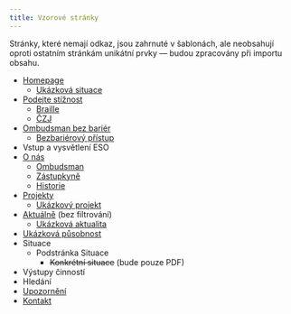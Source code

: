 ```yaml
---
title: Vzorové stránky
---
```


Stránky, které nemají odkaz, jsou zahrnuté v šablonách, ale neobsahují oproti ostatním stránkám unikátní prvky — budou zpracovány při importu obsahu.

- [Homepage](/)
  - [Ukázková situace](/potrebuji-pomoc/problem-s-uradem/)
- [Podejte stížnost](/podejte-stiznost/)
  - [Braille](/podejte-stiznost/braille/)
  - [ČZJ](/podejte-stiznost/czj/)
- [Ombudsman bez bariér](/pristupnost/)
  - [Bezbariérový přístup](/pristupnost/budova/)
- Vstup a vysvětlení ESO
- [O nás](/o-nas/)
  - [Ombudsman](/o-nas/ombudsman/)
  - [Zástupkyně](/o-nas/deputy/)
  - [Historie](/o-nas/historie/)
- [Projekty](/projekty/)
  - [Ukázkový projekt](/projekty/posileni-aktivit/)
- [Aktuálně](/aktualne/) (bez filtrování)
  - [Ukázková aktualita](/aktualne/svoboda-slova-3/)
- [Ukázková působnost](/pusobnost/dohled-nad-omezovanim-osobni-svobody/)
- Situace
  - Podstránka Situace
    - <del>Konkrétní situace</del> (bude pouze PDF)
- Výstupy činností
- Hledání
- [Upozornění](/alert/)
- [Kontakt](/kontakt/)
